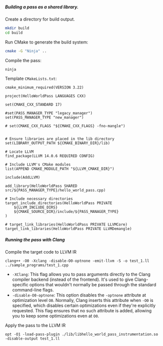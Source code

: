 ##### Building a pass as a shared library.

Create a directory for build output.
```bash
mkdir build
cd build
```

Run CMake to generate the build system:
```bash
cmake -G "Ninja" ..
```

Compile the pass:
```bash
ninja
```

Template `CMakeLists.txt`:
```
cmake_minimum_required(VERSION 3.22)

project(HelloWorldPass LANGUAGES CXX)

set(CMAKE_CXX_STANDARD 17)

#set(PASS_MANAGER_TYPE "legacy_manager")
set(PASS_MANAGER_TYPE "new_manager")

# set(CMAKE_CXX_FLAGS "${CMAKE_CXX_FLAGS} -fno-mangle")


# Ensure libraries are placed in the lib directory
set(LIBRARY_OUTPUT_PATH ${CMAKE_BINARY_DIR}/lib)

# Locate LLVM
find_package(LLVM 14.0.6 REQUIRED CONFIG)

# Include LLVM's CMake modules
list(APPEND CMAKE_MODULE_PATH "${LLVM_CMAKE_DIR}")

include(AddLLVM)

add_library(HelloWorldPass SHARED src/${PASS_MANAGER_TYPE}/hello_world_pass.cpp)

# Include necessary directories
target_include_directories(HelloWorldPass PRIVATE 
    ${LLVM_INCLUDE_DIRS} 
    ${CMAKE_SOURCE_DIR}/include/${PASS_MANAGER_TYPE}
)

# target_link_libraries(HelloWorldPass PRIVATE LLVMCore)
target_link_libraries(HelloWorldPass PRIVATE LLVMDemangle)

```

##### Running the pass with Clang

Compile the target code to LLVM IR
```
clang++ -O0 -Xclang -disable-O0-optnone -emit-llvm -S -o test_1.ll ../sample_programs/test_1.cpp 
```
- `-XClang`: This flag allows you to pass arguments directly to the Clang compiler backend (instead of the frontend). It's used to give Clang-specific options that wouldn't normally be passed through the standard command-line flags.
- `-disable-O0-optnone`: This option disables the `-optnone` attribute at optimization level `O0`. Normally, Clang inserts this attribute when `-O0` is specified, which disables certain optimizations even if they're explicitly requested. This flag ensures that no such attribute is added, allowing you to keep some optimizations even at `O0`.

Apply the pass to the LLVM IR
```
opt -O1 -load-pass-plugin ./lib/libhello_world_pass_instrumentation.so  -disable-output test_1.ll
```



